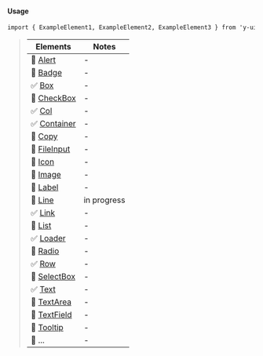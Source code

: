 #### Usage

```markdown
import { ExampleElement1, ExampleElement2, ExampleElement3 } from 'y-ui/dist/elements';
```

> | Elements                             | Notes       |
> | ------------------------------------ | ----------- |
> | 🔳 [Alert](#/Elements/Alert)         | -           |
> | 🔳 [Badge](#/Elements/Badge)         | -           |
> | ✅ [Box](#/Elements/Box)             | -           |
> | 🔳 [CheckBox](#/Elements/CheckBox)   | -           |
> | ✅ [Col](#/Elements/Col)             | -           |
> | ✅ [Container](#/Elements/Container) | -           |
> | 🔳 [Copy](#/Elements/Copy)           | -           |
> | 🔳 [FileInput](#/Elements/FileInput) | -           |
> | 🔳 [Icon](#/Elements/Icon)           | -           |
> | 🔳 [Image](#/Elements/Image)         | -           |
> | 🔳 [Label](#/Elements/Label)         | -           |
> | 🔳 [Line](#/Elements/Line)           | in progress |
> | ✅ [Link](#/Elements/Link)           | -           |
> | 🔳 [List](#/Elements/List)           | -           |
> | ✅ [Loader](#/Elements/Loader)       | -           |
> | 🔳 [Radio](#/Elements/Radio)         | -           |
> | ✅ [Row](#/Elements/Row)             | -           |
> | 🔳 [SelectBox](#/Elements/SelectBox) | -           |
> | ✅ [Text](#/Elements/Text)           | -           |
> | 🔳 [TextArea](#/Elements/TextArea)   | -           |
> | 🔳 [TextField](#/Elements/TextField) | -           |
> | 🔳 [Tooltip](#/Elements/Tooltip)     | -           |
> | 🔳 ...                               | -           |
